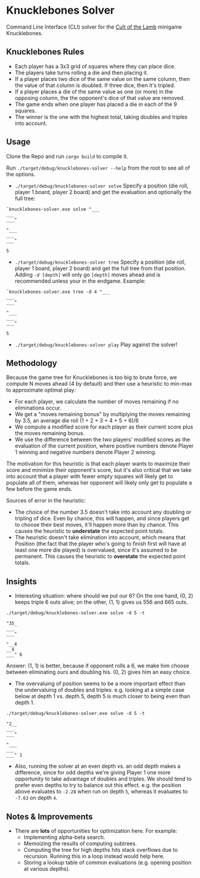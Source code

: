 # Knucklebones Solver

Command Line Interface (CLI) solver for the [Cult of the Lamb](https://store.steampowered.com/app/1313140/Cult_of_the_Lamb/) minigame Knucklebones.  

## Knucklebones Rules

* Each player has a 3x3 grid of squares where they can place dice.  
* The players take turns rolling a die and then placing it.
* If a player places two dice of the same value on the same column, then the value of that column is doubled.  If three dice, then it's tripled.
* If a player places a die of the same value as one (or more) in the opposing column, the the opponent's dice of that value are removed.
* The game ends when one player has placed a die in each of the 9 squares.
* The winner is the one with the highest total, taking doubles and triples into account.

## Usage

Clone the Repo and run `cargo build` to compile it. 

Run `./target/debug/knucklebones-solver --help` from the root to see all of the options.

* `./target/debug/knucklebones-solver solve` Specify a position (die roll, player 1 board, player 2 board) and get the evaluation and optionally the full tree:

```
`knucklebones-solver.exe solve "___
___
___"

"___
___
___"

5
```

* `./target/debug/knucklebones-solver tree` Specify a position (die roll, player 1 board, player 2 board) and get the full tree from that position.  Adding `-d [depth]` will only go `[depth]` moves ahead and is recommended unless your in the endgame.  Example:

```
`knucklebones-solver.exe tree -d 4 "___
___
___"

"___
___
___"

5
```

* `./target/debug/knucklebones-solver play` Play against the solver!

## Methodology

Because the game tree for Knucklebones is too big to brute force, we compute N moves ahead (4 by default) and then use a heuristic to min-max to approximate optimal play:
* For each player, we calculate the number of moves remaining if no eliminations occur.  
* We get a "moves remaining bonus" by multiplying the moves remaining by 3.5, an average die roll (1 + 2 + 3 + 4 + 5 + 6)/6
* We compute a modified score for each player as their current score plus the moves remaining bonus.
* We use the difference between the two players' modified scores as the evaluation of the current position, where positive numbers denote Player 1 winning and negative numbers denote Player 2 winning.

The motivation for this heuristic is that each player wants to maximize their score and minimize their opponent's score, but it's also critical that we take into account that a player with fewer empty squares will likely get to populate all of them, whereas her opponent will likely only get to populate a few before the game ends.  

Sources of error in the heuristic:
* The choice of the number 3.5 doesn't take into account any doubling or tripling of dice.  Even by chance, this will happen, and since players get to choose their best moves, it'll happen more than by chance.  This causes the heuristic to **understate** the expected point totals.
* The heuristic doesn't take elimination into account, which means that Position (the fact that the player who's going to finish first will have at least one more die played) is overvalued, since it's assumed to be permanent.  This causes the heuristic to **overstate** the expected point totals.  


## Insights

* Interesting situation: where should we put our 6?  On the one hand, (0, 2) keeps triple 6 outs alive; on the other, (1, 1) gives us 556 and 665 outs.  
```
./target/debug/knucklebones-solver.exe solve -d 5 -t 

"35_
___
___"

"__4
__4
___" 6
```
Answer: (1, 1) is better, because if opponent rolls a 6, we make him choose between eliminating ours and doubling his.  (0, 2) gives him an easy choice.

* The overvaluing of position seems to be a more important effect than the undervaluing of doubles and triples.  e.g. looking at a simple case below at depth 1 vs. depth 5, depth 5 is much closer to being even than depth 1.
```
./target/debug/knucklebones-solver.exe solve -d 5 -t 

"2__
___
___"

"___
___
___" 1
```

* Also, running the solver at an even depth vs. an odd depth makes a difference, since for odd depths we're giving Player 1 one more opportunity to take advantage of doubles and triples.  We should tend to prefer even depths to try to balance out this effect.  e.g. the position above evaluates to `-2.28` when run on depth `5`, whereas it evaluates to `-7.63` on depth `4`.  

## Notes & Improvements

* There are **lots** of opportunities for optimization here.  For example:
    * Implementing alpha-beta search.
    * Memoizing the results of computing subtrees.
    * Computing the tree for high depths hits stack overflows due to recursion.  Running this in a loop instead would help here.
    * Storing a lookup table of common evaluations (e.g. opening position at various depths).  
